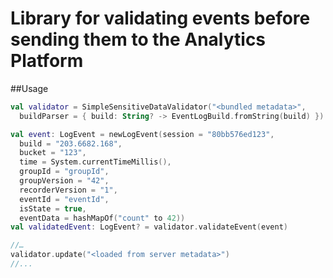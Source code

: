 # Library for validating events before sending them to the Analytics Platform

##Usage

```kotlin
val validator = SimpleSensitiveDataValidator("<bundled metadata>",
  buildParser = { build: String? -> EventLogBuild.fromString(build) })

val event: LogEvent = newLogEvent(session = "80bb576ed123",
  build = "203.6682.168",
  bucket = "123",
  time = System.currentTimeMillis(),
  groupId = "groupId",
  groupVersion = "42",
  recorderVersion = "1",
  eventId = "eventId",
  isState = true,
  eventData = hashMapOf("count" to 42))
val validatedEvent: LogEvent? = validator.validateEvent(event)

//…
validator.update("<loaded from server metadata>")
//...

```